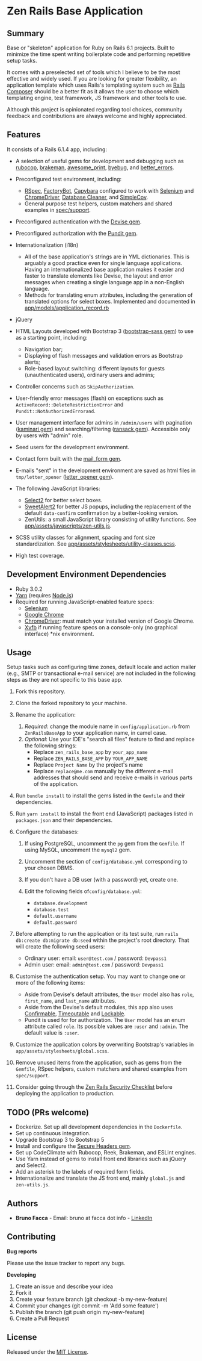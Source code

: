 # Zen Rails Base Application

## Summary
Base or "skeleton" application for Ruby on Rails 6.1 projects. Built to 
minimize the time spent writing boilerplate code and performing repetitive 
setup tasks. 

It comes with a preselected set of tools which I believe to be the most
effective and widely used. If you are looking for greater flexibility, an
application template which uses Rails's templating system such as [Rails
Composer](http://www.railscomposer.com/) should be a better fit as it allows
the user to choose which templating engine, test framework, JS framework and
other tools to use.

Although this project is opinionated regarding tool choices, community 
feedback and contributions are always welcome and highly appreciated.

## Features
It consists of a Rails 6.1.4 app, including:
- A selection of useful gems for development and debugging such as
[rubocop](https://github.com/bbatsov/rubocop),
[brakeman](https://github.com/presidentbeef/brakeman),
[awesome_print](https://github.com/awesome-print/awesome_print),
[byebug](https://github.com/deivid-rodriguez/byebug), and
[better_errors](https://github.com/charliesome/better_errors).
- Preconfigured test environment, including:
    - [RSpec](http://rspec.info),
    [FactoryBot](https://github.com/thoughtbot/factory_bot),
    [Capybara](https://github.com/teamcapybara/capybara) configured to work with
    [Selenium](http://www.seleniumhq.org/projects/webdriver/) and
    [ChromeDriver](https://sites.google.com/a/chromium.org/chromedriver/),
    [Database Cleaner](https://github.com/DatabaseCleaner/database_cleaner),
    and [SimpleCov](https://github.com/colszowka/simplecov).
    - General purpose test helpers, custom matchers and shared examples in
    [spec/support](https://github.com/brunofacca/zen-rails-base-app/tree/master/spec/support).
    
- Preconfigured authentication with the [Devise
gem](https://github.com/plataformatec/devise).
- Preconfigured authorization with the [Pundit
gem](https://github.com/elabs/pundit).
- Internationalization (i18n)
  - All of the base application's strings are in YML dictionaries. This is
  arguably a good practice even for single language applications. Having an
  internationalized base application makes it easier and faster to translate
  elements like Devise, the layout and error messages when creating a single
  language app in a non-English language.
  - Methods for translating enum attributes, including the generation of
  translated options for select boxes. Implemented and documented in
  [app/models/application_record.rb](https://github.com/brunofacca/zen-rails-base-app/blob/master/app/models/application_record.rb)
- jQuery
- HTML Layouts developed with Bootstrap 3 ([bootstrap-sass
gem](https://github.com/twbs/bootstrap-sass)) to use as a starting point,
including:
    - Navigation bar;
    - Displaying of flash messages and validation errors as Bootstrap alerts;
    - Role-based layout switching: different layouts for guests 
    (unauthenticated users), ordinary users and admins;
- Controller concerns such as `SkipAuthorization`.
- User-friendly error messages (flash) on exceptions such as 
`ActiveRecord::DeleteRestrictionError` and `Pundit::NotAuthorizedErrorand`.
- User management interface for admins in `/admin/users` with pagination
([kaminari gem](https://github.com/kaminari/kaminari)) and searching/filtering 
([ransack
gem](https://github.com/activerecord-hackery/ransack)). Accessible only by 
users with "admin" role. 
- Seed users for the development environment.
- Contact form built with the [mail_form
gem](https://github.com/plataformatec/mail_form).
- E-mails "sent" in the development environment are saved as html files in
`tmp/letter_opener` ([letter_opener
gem](https://github.com/ryanb/letter_opener)).
- The following JavaScript libraries:
  - [Select2](https://github.com/select2/select2) for better select boxes.
  - [SweetAlert2](https://github.com/limonte/sweetalert2) for better JS popups,
  including the replacement of the default `data-confirm` confirmation by a
  better-looking version.
  - ZenUtils: a small JavaScript library consisting of utility functions. See
  [app/assets/javascripts/zen-utils.js](https://github.com/brunofacca/zen-rails-base-app/blob/master/app/assets/javascripts/zen-utils.js).  
- SCSS utility classes for alignment, spacing and font size standardization. See
[app/assets/stylesheets/utility-classes.scss](https://github.com/brunofacca/zen-rails-base-app/blob/master/app/assets/stylesheets/utility-classes.scss).
- High test coverage.

## Development Environment Dependencies
- Ruby 3.0.2
- [Yarn](https://yarnpkg.com/getting-started/install) (requires [Node.js](https://nodejs.org/en/download/))
- Required for running JavaScript-enabled feature specs:
    - [Selenium](http://www.seleniumhq.org/projects/webdriver/)
    - [Google Chrome](https://www.google.com/chrome/)
    - [ChromeDriver](https://sites.google.com/a/chromium.org/chromedriver/): must match your installed version of 
      Google Chrome.
    - [Xvfb](https://www.x.org/archive/X11R7.6/doc/man/man1/Xvfb.1.xhtml) if
    running feature specs on a console-only (no graphical interface) *nix
    environment.


## Usage
Setup tasks such as configuring  time zones, default locale and action mailer
(e.g., SMTP or transactional e-mail service) are not included in the following
steps as they are not specific to this base app.

1. Fork this repository.
2. Clone the forked repository to your machine.
3. Rename the application: 
    1. *Required*: change the module name in `config/application.rb` 
from `ZenRailsBaseApp` to your application name, in camel case.
    2. *Optional*: Use your IDE's "search all files" feature to find and 
    replace the following strings:
        - Replace `zen_rails_base_app` by `your_app_name` 
        - Replace `ZEN_RAILS_BASE_APP` by `YOUR_APP_NAME`
        - Replace `Project Name` by the project's name
        - Replace `replace@me.com`  manually by the different e-mail addresses
        that should send and receive e-mails in various parts of the 
        application.
4. Run `bundle install` to install the gems listed in the `Gemfile` and their 
dependencies.
5. Run `yarn install` to install the front end (JavaScript) packages listed 
in `packages.json` and their dependencies.
6. Configure the databases:
 
    1. If using PostgreSQL, uncomment the `pg` gem from the `Gemfile`. If 
    using MySQL, uncomment the `mysql2` gem.

    2. Uncomment the section of `config/database.yml` corresponding to your 
    chosen DBMS.

    3. If you don't have a DB user (with a password) yet, create one.

    4. Edit the following fields of`config/database.yml`:
        * `database.development`
        * `database.test`
        * `default.username`
        * `default.password`

8. Before attempting to run the application or its test suite, run `rails 
db:create db:migrate db:seed` within the project's root directory. That will 
create the following seed users:
    - Ordinary user: email: `user@test.com` / password: `Devpass1`
    - Admin user: email: `admin@test.com` / password: `Devpass1`
9. Customise the authentication setup. You may want to change one or more of 
the following items: 
    - Aside from Devise's default attributes,
    the `User` model also has `role`, `first_name`, and `last_name` attributes. 
    - Aside from the Devise's default modules, this app also uses
    [Confirmable](http://www.rubydoc.info/github/plataformatec/devise/Devise/Models/Confirmable),
    [Timeoutable](http://www.rubydoc.info/github/plataformatec/devise/Devise/Models/Timeoutable)
    and
    [Lockable](http://www.rubydoc.info/github/plataformatec/devise/Devise/Models/Lockable).
    - Pundit is used for for authorization. The `User` model has an enum
    attribute called `role`. Its possible values are `:user` and `:admin`. The
    default value is `:user`.
10. Customize the application colors by overwriting Bootstrap's variables in 
`app/assets/stylesheets/global.scss`.
11. Remove unused items from the application, such as gems from the `Gemfile`, 
RSpec helpers, custom matchers and shared examples from `spec/support`. 
12. Consider going through the [Zen Rails Security
Checklist](https://github.com/brunofacca/zen-rails-security-checklist) before
deploying the application to production.

## TODO (PRs welcome)
- Dockerize. Set up all development dependencies in the `Dockerfile`.
- Set up continuous integration.
- Upgrade Bootstrap 3 to Bootstrap 5
- Install and configure the [Secure Headers
gem](https://github.com/twitter/secureheaders).
- Set up CodeClimate with Rubocop, Reek, Brakeman, and ESLint engines.
- Use Yarn instead of gems to install front end libraries such as jQuery and 
Select2.
- Add an asterisk to the labels of required form fields.
- Internationalize and translate the JS front end, mainly `global.js` and 
`zen-utils.js`.

## Authors

- **Bruno Facca** - Email: bruno at facca dot info - [LinkedIn](https://www.linkedin.com/in/brunofacca/)

## Contributing

**Bug reports**

Please use the issue tracker to report any bugs.

**Developing**

1. Create an issue and describe your idea
2. Fork it
3. Create your feature branch (git checkout -b my-new-feature)
4. Commit your changes (git commit -m 'Add some feature')
5. Publish the branch (git push origin my-new-feature)
6. Create a Pull Request

## License

Released under the [MIT License](https://opensource.org/licenses/MIT).
